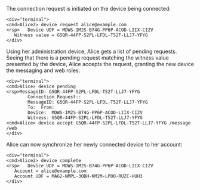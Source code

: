 The connection request is initiated on the device being connected:


~~~~
<div="terminal">
<cmd>Alice2> device request alice@example.com
<rsp>   Device UDF = MDWS-IM2S-B74G-PP6P-ACOD-LIIX-CIZV
   Witness value = G5QR-44FP-S2PL-LFDL-T52T-LLJ7-YFYG
</div>
~~~~

Using her administration device, Alice gets a list of pending requests. Seeing that
there is a pending request matching the witness value presented by the device, Alice
accepts the request, granting the new device the messaging and web roles:


~~~~
<div="terminal">
<cmd>Alice> device pending
<rsp>MessageID: G5QR-44FP-S2PL-LFDL-T52T-LLJ7-YFYG
        Connection Request::
        MessageID: G5QR-44FP-S2PL-LFDL-T52T-LLJ7-YFYG
        To:  From: 
        Device:  MDWS-IM2S-B74G-PP6P-ACOD-LIIX-CIZV
        Witness: G5QR-44FP-S2PL-LFDL-T52T-LLJ7-YFYG
<cmd>Alice> device accept G5QR-44FP-S2PL-LFDL-T52T-LLJ7-YFYG /message /web
</div>
~~~~

Alice can now synchronize her newly connected device to her account:


~~~~
<div="terminal">
<cmd>Alice2> device complete
<rsp>   Device UDF = MDWS-IM2S-B74G-PP6P-ACOD-LIIX-CIZV
   Account = alice@example.com
   Account UDF = MA62-NMPL-3OBH-KM2M-LPOO-RUZC-HUH3
</div>
~~~~


